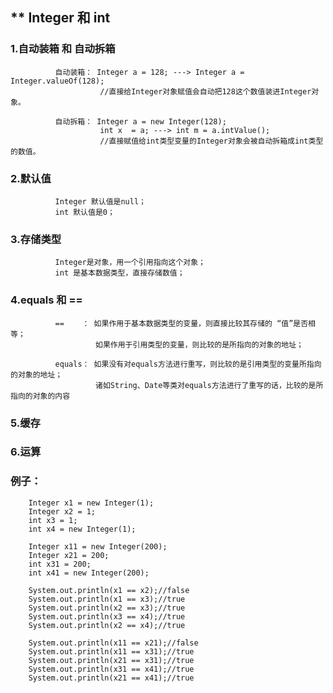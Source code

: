 

## ** Integer 和 int 

### 1.自动装箱 和 自动拆箱
              自动装箱： Integer a = 128; ---> Integer a = Integer.valueOf(128);  
                        //直接给Integer对象赋值会自动把128这个数值装进Integer对象。
              
              自动拆箱： Integer a = new Integer(128);
                        int x  = a; ---> int m = a.intValue();
                        //直接赋值给int类型变量的Integer对象会被自动拆箱成int类型的数值。
      
### 2.默认值
              Integer 默认值是null；
              int 默认值是0；
### 3.存储类型
              Integer是对象，用一个引用指向这个对象；
              int 是基本数据类型，直接存储数值；

### 4.equals 和 == 
              ==    ： 如果作用于基本数据类型的变量，则直接比较其存储的 “值”是否相等；
                       如果作用于引用类型的变量，则比较的是所指向的对象的地址；
                    
              equals： 如果没有对equals方法进行重写，则比较的是引用类型的变量所指向的对象的地址；
                       诸如String、Date等类对equals方法进行了重写的话，比较的是所指向的对象的内容

### 5.缓存

### 6.运算

### 例子：
        Integer x1 = new Integer(1);
        Integer x2 = 1;
        int x3 = 1;
        int x4 = new Integer(1);

        Integer x11 = new Integer(200);
        Integer x21 = 200;
        int x31 = 200;
        int x41 = new Integer(200);

        System.out.println(x1 == x2);//false
        System.out.println(x1 == x3);//true
        System.out.println(x2 == x3);//true
        System.out.println(x3 == x4);//true
        System.out.println(x2 == x4);//true

        System.out.println(x11 == x21);//false
        System.out.println(x11 == x31);//true
        System.out.println(x21 == x31);//true
        System.out.println(x31 == x41);//true
        System.out.println(x21 == x41);//true
